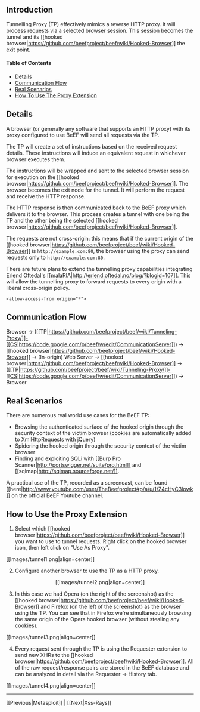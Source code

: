 ## Introduction

Tunnelling Proxy (TP) effectively mimics a reverse HTTP proxy. It will process requests via a selected browser session. This session becomes the tunnel and its [[hooked browser|https://github.com/beefproject/beef/wiki/Hooked-Browser]] the exit point. 

#### Table of Contents

* [Details](#details)
* [Communication Flow](#communication-flow)
* [Real Scenarios](#real-scenarios)
* [How To Use The Proxy Extension](#how-to-use-the-proxy-extension)

## Details

A browser (or generally any software that supports an HTTP proxy) with its proxy configured to use BeEF will send all requests via the TP. 

The TP will create a set of instructions based on the received request details. These instructions will induce an equivalent request in whichever browser executes them. 

The instructions will be wrapped and sent to the selected browser session for execution on the [[hooked browser|https://github.com/beefproject/beef/wiki/Hooked-Browser]]. The browser becomes the exit node for the tunnel. It will perform the request and receive the HTTP response.

The HTTP response is then communicated back to the BeEF proxy which delivers it to the browser. This process creates a tunnel with one being the TP and the other being the selected [[hooked browser|https://github.com/beefproject/beef/wiki/Hooked-Browser]].

The requests are not cross-origin: this means that if the current origin of the [[hooked browser|https://github.com/beefproject/beef/wiki/Hooked-Browser]] is `http://example.com:80`, the browser using the proxy can send requests only to `http://example.com:80`.

There are future plans to extend the tunnelling proxy capabilities integrating Erlend Oftedal's [[malaRIA|http://erlend.oftedal.no/blog/?blogid=107]]. This will allow the tunnelling proxy to forward requests to every origin with a liberal cross-origin policy.

```<allow-access-from origin="*">```

## Communication Flow

Browser -> ([[TP|https://github.com/beefproject/beef/wiki/Tunneling-Proxy/]]-[[CS|https://code.google.com/p/beef/w/edit/CommunicationServer]]) -> [[hooked browser|https://github.com/beefproject/beef/wiki/Hooked-Browser]] -> (In-origin) Web Server -> [[hooked browser|https://github.com/beefproject/beef/wiki/Hooked-Browser]] -> ([[TP|https://github.com/beefproject/beef/wiki/Tunneling-Proxy/]]-[[CS|https://code.google.com/p/beef/w/edit/CommunicationServer]]) -> Browser

## Real Scenarios

There are numerous real world use cases for the BeEF TP:
 * Browsing the authenticated surface of the hooked origin through the security context of the victim browser (cookies are automatically added to XmlHttpRequests with jQuery)
 * Spidering the hooked origin through the security context of the victim browser
 * Finding and exploiting SQLi with [[Burp Pro Scanner|http://portswigger.net/suite/pro.html]] and [[sqlmap|http://sqlmap.sourceforge.net/]].

A practical use of the TP, recorded as a screencast, can be found [[here|http://www.youtube.com/user/TheBeefproject#p/a/u/1/Z4cHyC3lowk]] on the official BeEF Youtube channel.

## How to Use the Proxy Extension

1. Select which [[hooked browser|https://github.com/beefproject/beef/wiki/Hooked-Browser]] you want to use to tunnel requests. Right click on the hooked browser icon, then left click on "Use As Proxy".

[[Images/tunnel1.png|align=center]]

2. Configure another browser to use the TP as a HTTP proxy. 

<p align=center>
[[Images/tunnel2.png|align=center]]
</p>

3. In this case we had Opera (on the right of the screenshot) as the [[hooked browser|https://github.com/beefproject/beef/wiki/Hooked-Browser]] and Firefox (on the left of the screenshot) as the browser using the TP. You can see that in Firefox we're simultaneously browsing the same origin of the Opera hooked browser (without stealing any cookies).

[[Images/tunnel3.png|align=center]]

4. Every request sent through the TP is using the Requester extension to send new XHRs to the [[hooked browser|https://github.com/beefproject/beef/wiki/Hooked-Browser]]. All of the raw request/response pairs are stored in the BeEF database and can be analyzed in detail via the Requester -> History tab.


[[Images/tunnel4.png|align=center]]

***

[[Previous|Metasploit]] | [[Next|Xss-Rays]]
